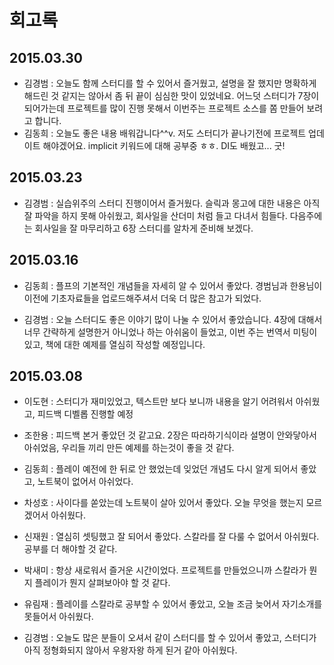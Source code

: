 # 회고록

## 2015.03.30
- 김경범 : 오늘도 함께 스터디를 할 수 있어서 즐거웠고, 설명을 잘 했지만 명확하게 해드린 것 같지는 않아서 좀 뒤 끝이 심심한 맛이 있었네요. 어느덧 스터디가 7장이 되어가는데 프로젝트를 많이 진행 못해서 이번주는 프로젝트 소스를 쫌 만들어 보려고 합니다.
- 김동희 : 오늘도 좋은 내용 배워갑니다^^v. 저도 스터디가 끝나기전에 프로젝트 업데이트 해야겠어요. implicit 키워드에 대해 공부중 ㅎㅎ. DI도 배웠고... 굿!
## 2015.03.23

- 김경범 : 실습위주의 스터디 진행이어서 즐거웠다. 슬릭과 몽고에 대한 내용은 아직 잘 파악을 하지 못해 아쉬웠고, 회사일을 산더미 처럼 들고 다녀서 힘들다. 다음주에는 회사일을 잘 마무리하고 6장 스터디를 알차게 준비해 보겠다.

## 2015.03.16

- 김동희 : 플프의 기본적인 개념들을 자세히 알 수 있어서 좋았다. 경범님과 한용님이 이전에 기초자료들을 업로드해주셔서 더욱 더 많은 참고가 되었다.

- 김경범 : 오늘 스터디도 좋은 이야기 많이 나눌 수 있어서 좋았습니다. 4장에 대해서 너무 간략하게 설명한거 아니었나 하는 아쉬움이 들었고, 이번 주는 번역서 미팅이 있고, 책에 대한 예제를 열심히 작성할 예정입니다.

## 2015.03.08

- 이도현 : 스터디가 재미있었고, 텍스트만 보다 보니까 내용을 알기 어려워서 아쉬웠고, 피드백 디벨롭 진행할 예정

- 조한용 : 피드백 본거 좋았던 것 같고요. 2장은 따라하기식이라 설명이 안와닿아서 아쉬었음, 우리들 끼리 만든 예제를 하는것이 좋을 것 같다.

- 김동희 : 플레이 예전에 한 뒤로 안 했었는데 잊었던 개념도 다시 알게 되어서 좋았고, 노트북이 없어서 아쉬었다. 

- 차성호 : 사이다를 쏟았는데 노트북이 살아 있어서 좋았다. 오늘 무엇을 했는지 모르겠어서 아쉬웠다.

- 신재원 : 열심히 셋팅했고 잘 되어서 좋았다. 스칼라를 잘 다룰 수 없어서 아쉬웠다. 공부를 더 해야할 것 같다.

- 박새미 : 항상 새로워서 즐거운 시간이었다. 프로젝트를 만들었으니까 스칼라가 뭔지 플레이가 뭔지 살펴보아야 할 것 같다.

- 유림재 : 플레이를 스칼라로 공부할 수 있어서 좋았고, 오늘 조금 늦어서 자기소개를 못들어서 아쉬웠다.

- 김경범 : 오늘도 많은 분들이 오셔서 같이 스터디를 할 수 있어서 좋았고, 스터디가 아직 정형화되지 않아서 우왕자왕 하게 된거 같아 아쉬웠다.
